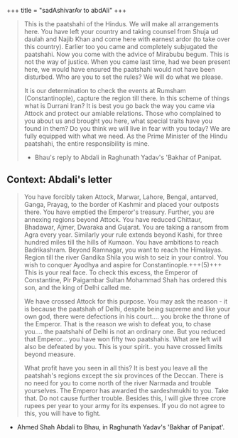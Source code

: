 +++
title = "sadAshivarAv to abdAli"
+++

> This is the paatshahi of the Hindus. We will make all arrangements here. You have left your country and taking counsel from Shuja ud daulah and Najib Khan and come here with earnest ardor (to take over this country). Earlier too you came and completely subjugated the paatshahi. Now you come with the advice of Mirabubu begum. This is not the way of justice. When you came last time, had we been present here, we would have ensured the paatshahi would not have been disturbed. Who are you to set the rules? We will do what we please.
>
> It is our determination to check the events at Rumsham (Constantinople), capture the region till there. In this scheme of things what is Durrani Iran? It is best you go back the way you came via Attock and protect our amiable relations. Those who complained to you about us and brought you here, what special traits have you found in them? Do you think we will live in fear with you today? We are fully equipped with what we need. As the Prime Minister of the Hindu paatshahi, the entire responsibility is mine.
> - Bhau's reply to Abdali in Raghunath Yadav's 'Bakhar of Panipat.

## Context: Abdali's letter
> You have forcibly taken Attock, Marwar, Lahore, Bengal, antarved, Ganga, Prayag, to the border of Kashmir and placed your outposts there. You have emptied the Emperor's treasury. Further, you are annexing regions beyond Attock. You have reduced Chittaur, Bhadawar, Ajmer, Dwaraka and Gujarat. You are taking a ransom from Agra every year. Similarly your rule extends beyond Kashi, for three hundred miles till the hills of Kumaon. You have ambitions to reach Badrikashram. Beyond Ramnagar, you want to reach the Himalayas. Region till the river Gandika Shila you wish to seiz in your control. You wish to conquer Ayodhya and aspire for Constantinople.+++(5)+++ This is your real face. To check this excess, the Emperor of Constantine, Pir Paigambar Sultan Mohammad Shah has ordered this son, and the king of Delhi called me. 
> 
> We have crossed Attock for this purpose. You may ask the reason - it is because the paatshah of Delhi, despite being supreme and like your own god, there were defections in his court.... you broke the throne of the Emperor. That is the reason we wish to defeat you, to chase you.... the paatshahi of Delhi is not an ordinary one. But you reduced that Emperor... you have won fifty two paatshahis. What are left will also be defeated by you. This is your spirit.. you have crossed limits beyond measure. 
> 
> What profit have you seen in all this? It is best you leave all the paatshah's regions except the six provinces of the Deccan. There is no need for you to come north of the river Narmada and trouble yourselves. The Emperor has awarded the sardeshmukhi to you. Take that. Do not cause further trouble. Besides this, I will give three crore rupees per year to your army for its expenses. If you do not agree to this, you will have to fight.
- Ahmed Shah Abdali to Bhau, in Raghunath Yadav's 'Bakhar of Panipat'. 
  

